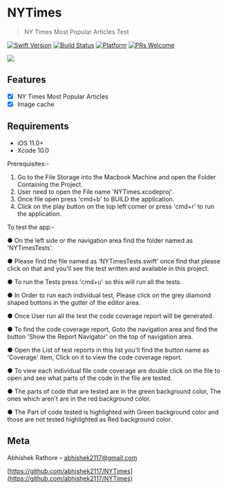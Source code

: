 # NYTimes
> NY Times Most Popular Articles Test

[![Swift Version][swift-image]][swift-url]
[![Build Status][travis-image]][travis-url]
[![Platform](https://img.shields.io/cocoapods/p/LFAlertController.svg?style=flat)](http://cocoapods.org/pods/LFAlertController)
[![PRs Welcome](https://img.shields.io/badge/PRs-welcome-brightgreen.svg?style=flat-square)](http://makeapullrequest.com)

![](header.png)

## Features

- [x] NY Times Most Popular Articles
- [x] Image cache

## Requirements

- iOS 11.0+
- Xcode 10.0

Prerequisites:-

1.	Go to the File Storage into the Macbook Machine and open the Folder Containing the Project.
2.	User need to open the File name 'NYTimes.xcodeproj'.
3.	Once file open press 'cmd+b' to BUILD the application.
4.	Click on the play button on the top left corner or press 'cmd+r' to run the application.

To test the app:-

●	On the left side or the navigation area find the folder named as 'NYTimesTests'.

●	Please find the file named as  'NYTimesTests.swift' once find that please click on that and you'll see the test written and available in this project.

●	To run the Tests press 'cmd+u' so this will run all the tests.

●	In Order to run each individual test, Please click on the grey diamond shaped buttons in the gutter of the editor area.

●	Once User run all the test the code coverage report will be generated.

●	To find the code coverage report, Goto the navigation area and find the button 'Show the Report Navigator' on the top of navigation area.

●	Open the List of test reports in this list you'll find the button name as  'Coverage' item, Click on it to view the code coverage report.

●	To view each individual file code coverage are double click on the file to open and see what parts of the code in the file are tested.

●	The parts of code that are tested are in the green background color, The ones which aren't are in the red background color.

●	The Part of code tested is highlighted with Green background color and those are not  tested highlighted as Red background color.



## Meta

Abhishek Rathore – abhishek2117@gmail.com

[https://github.com/abhishek2117/NYTimes](https://github.com/abhishek2117/NYTimes)

[swift-image]:https://img.shields.io/badge/swift-4.2-orange.svg
[swift-url]: https://swift.org/
[travis-image]: https://img.shields.io/travis/dbader/node-datadog-metrics/master.svg?style=flat-square
[travis-url]: https://travis-ci.org/dbader/node-datadog-metrics
[codebeat-image]: https://codebeat.co/badges/c19b47ea-2f9d-45df-8458-b2d952fe9dad
[codebeat-url]: https://codebeat.co/projects/github-com-vsouza-awesomeios-com

